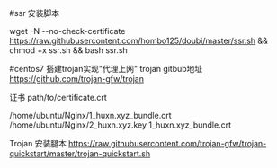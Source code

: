 

#ssr 安装脚本

wget -N --no-check-certificate https://raw.githubusercontent.com/hombo125/doubi/master/ssr.sh && chmod +x ssr.sh && bash ssr.sh


#centos7 搭建trojan实现"代理上网"
trojan gitbub地址  https://github.com/trojan-gfw/trojan

证书
path/to/certificate.crt

/home/ubuntu/Nginx/1_huxn.xyz_bundle.crt
/home/ubuntu/Nginx/2_huxn.xyz.key
1_huxn.xyz_bundle.crt

Trojan 安装腿本
https://raw.githubusercontent.com/trojan-gfw/trojan-quickstart/master/trojan-quickstart.sh

